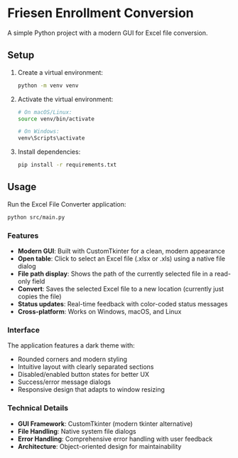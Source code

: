 # Friesen Enrollment Conversion

A simple Python project with a modern GUI for Excel file conversion.

## Setup

1. Create a virtual environment:
   ```bash
   python -m venv venv
   ```

2. Activate the virtual environment:
   ```bash
   # On macOS/Linux:
   source venv/bin/activate
   
   # On Windows:
   venv\Scripts\activate
   ```

3. Install dependencies:
   ```bash
   pip install -r requirements.txt
   ```

## Usage

Run the Excel File Converter application:

```bash
python src/main.py
```

### Features

- **Modern GUI**: Built with CustomTkinter for a clean, modern appearance
- **Open table**: Click to select an Excel file (.xlsx or .xls) using a native file dialog
- **File path display**: Shows the path of the currently selected file in a read-only field
- **Convert**: Saves the selected Excel file to a new location (currently just copies the file)
- **Status updates**: Real-time feedback with color-coded status messages
- **Cross-platform**: Works on Windows, macOS, and Linux

### Interface

The application features a dark theme with:
- Rounded corners and modern styling
- Intuitive layout with clearly separated sections
- Disabled/enabled button states for better UX
- Success/error message dialogs
- Responsive design that adapts to window resizing

### Technical Details

- **GUI Framework**: CustomTkinter (modern tkinter alternative)
- **File Handling**: Native system file dialogs
- **Error Handling**: Comprehensive error handling with user feedback
- **Architecture**: Object-oriented design for maintainability 